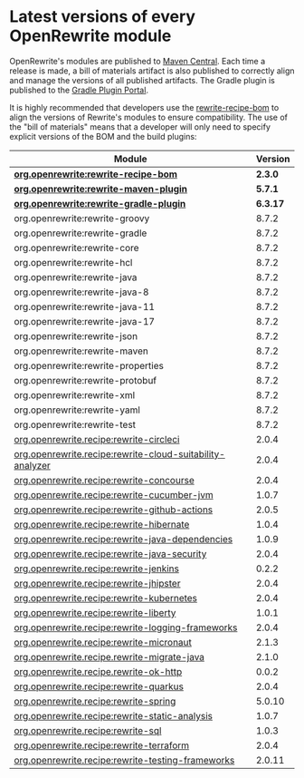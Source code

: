 # Latest versions of every OpenRewrite module

OpenRewrite's modules are published to [Maven Central](https://search.maven.org/search?q=org.openrewrite). Each time a release is made, a bill of materials artifact is also published to correctly align and manage the versions of all published artifacts. The Gradle plugin is published to the [Gradle Plugin Portal](https://plugins.gradle.org/plugin/org.openrewrite.rewrite).

It is highly recommended that developers use the [rewrite-recipe-bom](https://github.com/openrewrite/rewrite-recipe-bom) to align the versions of Rewrite's modules to ensure compatibility. The use of the "bill of materials" means that a developer will only need to specify explicit versions of the BOM and the build plugins:

| Module                                                                                                                          | Version   |
| --------------------------------------------------------------------------------------------------------------------------------| ----------|
| [**org.openrewrite:rewrite-recipe-bom**](https://github.com/openrewrite/rewrite-recipe-bom)                                     | **2.3.0** |
| [**org.openrewrite:rewrite-maven-plugin**](https://github.com/openrewrite/rewrite-maven-plugin)                                 | **5.7.1** |
| [**org.openrewrite:rewrite-gradle-plugin**](https://github.com/openrewrite/rewrite-gradle-plugin)                               | **6.3.17** |
| org.openrewrite:rewrite-groovy                                                                                                  | 8.7.2     |
| org.openrewrite:rewrite-gradle                                                                                                  | 8.7.2     |
| org.openrewrite:rewrite-core                                                                                                    | 8.7.2     |
| org.openrewrite:rewrite-hcl                                                                                                     | 8.7.2     |
| org.openrewrite:rewrite-java                                                                                                    | 8.7.2     |
| org.openrewrite:rewrite-java-8                                                                                                  | 8.7.2     |
| org.openrewrite:rewrite-java-11                                                                                                 | 8.7.2     |
| org.openrewrite:rewrite-java-17                                                                                                 | 8.7.2     |
| org.openrewrite:rewrite-json                                                                                                    | 8.7.2     |
| org.openrewrite:rewrite-maven                                                                                                   | 8.7.2     |
| org.openrewrite:rewrite-properties                                                                                              | 8.7.2     |
| org.openrewrite:rewrite-protobuf                                                                                                | 8.7.2     |
| org.openrewrite:rewrite-xml                                                                                                     | 8.7.2     |
| org.openrewrite:rewrite-yaml                                                                                                    | 8.7.2     |
| org.openrewrite:rewrite-test                                                                                                    | 8.7.2     |
| [org.openrewrite.recipe:rewrite-circleci](https://github.com/openrewrite/rewrite-circleci)                                      | 2.0.4     |
| [org.openrewrite.recipe:rewrite-cloud-suitability-analyzer](https://github.com/openrewrite/rewrite-cloud-suitability-analyzer)  | 2.0.4     |
| [org.openrewrite.recipe:rewrite-concourse](https://github.com/openrewrite/rewrite-concourse)                                    | 2.0.4     |
| [org.openrewrite.recipe:rewrite-cucumber-jvm](https://github.com/openrewrite/rewrite-cucumber-jvm)                              | 1.0.7     |
| [org.openrewrite.recipe:rewrite-github-actions](https://github.com/openrewrite/rewrite-github-actions)                          | 2.0.5     |
| [org.openrewrite.recipe:rewrite-hibernate](https://github.com/openrewrite/rewrite-hibernate)                                    | 1.0.4     |
| [org.openrewrite.recipe:rewrite-java-dependencies](https://github.com/openrewrite/rewrite-java-dependencies)                    | 1.0.9     |
| [org.openrewrite.recipe:rewrite-java-security](https://github.com/openrewrite/rewrite-java-security)                            | 2.0.4     |
| [org.openrewrite.recipe:rewrite-jenkins](https://github.com/openrewrite/rewrite-jenkins)                                        | 0.2.2     |
| [org.openrewrite.recipe:rewrite-jhipster](https://github.com/openrewrite/rewrite-jhipster)                                      | 2.0.4     |
| [org.openrewrite.recipe:rewrite-kubernetes](https://github.com/openrewrite/rewrite-kubernetes)                                  | 2.0.4     |
| [org.openrewrite.recipe:rewrite-liberty](https://github.com/openrewrite/rewrite-liberty)                                        | 1.0.1     |
| [org.openrewrite.recipe:rewrite-logging-frameworks](https://github.com/openrewrite/rewrite-logging-frameworks)                  | 2.0.4     |
| [org.openrewrite.recipe:rewrite-micronaut](https://github.com/openrewrite/rewrite-micronaut)                                    | 2.1.3     |
| [org.openrewrite.recipe.rewrite-migrate-java](https://github.com/openrewrite/rewrite-migrate-java)                              | 2.1.0     |
| [org.openrewrite.recipe.rewrite-ok-http](https://github.com/openrewrite/rewrite-okhttp)                                         | 0.0.2     |
| [org.openrewrite.recipe:rewrite-quarkus](https://github.com/openrewrite/rewrite-quarkus)                                        | 2.0.4     |
| [org.openrewrite.recipe:rewrite-spring](https://github.com/openrewrite/rewrite-spring)                                          | 5.0.10    |
| [org.openrewrite.recipe:rewrite-static-analysis](https://github.com/openrewrite/rewrite-static-analysis)                        | 1.0.7     |
| [org.openrewrite.recipe:rewrite-sql](https://github.com/openrewrite/rewrite-sql)                                                | 1.0.3     |
| [org.openrewrite.recipe:rewrite-terraform](https://github.com/openrewrite/rewrite-terraform)                                    | 2.0.4     |
| [org.openrewrite.recipe:rewrite-testing-frameworks](https://github.com/openrewrite/rewrite-testing-frameworks)                  | 2.0.11    |
